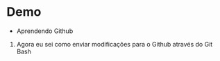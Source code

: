 # Demo
- Aprendendo Github
1. Agora eu sei como enviar modificações para o Github através do Git Bash
